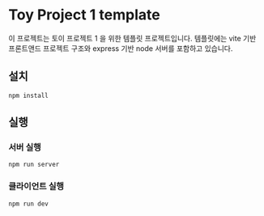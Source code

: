 # Toy Project 1 template

이 프로젝트는 토이 프로젝트 1 을 위한 템플릿 프로젝트입니다.
템플릿에는 vite 기반 프론트앤드 프로젝트 구조와 express 기반 node 서버를 포함하고 있습니다.

## 설치
```
npm install
```

## 실행

### 서버 실행

```
npm run server 
```

### 클라이언트 실행

```
npm run dev 
```

